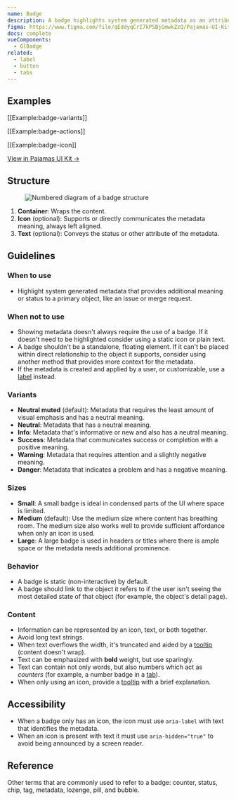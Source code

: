 ```yaml
---
name: Badge
description: A badge highlights system generated metadata as an attribute of a larger object. 
figma: https://www.figma.com/file/qEddyqCrI7kPSBjGmwkZzQ/Pajamas-UI-Kit?node-id=425%3A3
docs: complete
vueComponents:
  - GlBadge
related:
  - label
  - button
  - tabs
---
```


## Examples


[[Example:badge-variants]]

[[Example:badge-actions]]

[[Example:badge-icon]]

[View in Pajamas UI Kit →](https://www.figma.com/file/qEddyqCrI7kPSBjGmwkZzQ/Component-library?node-id=425%3A3)

## Structure

<figure class="figure" role="figure" aria-label="Badge structure">
  <img class="figure-img" src="/img/badge-structure.svg" alt="Numbered diagram of a badge structure" role="img" />
</figure>

1. **Container**: Wraps the content.
1. **Icon** (optional): Supports or directly communicates the metadata meaning, always left aligned.
1. **Text** (optional): Conveys the status or other attribute of the metadata.

## Guidelines

### When to use

- Highlight system generated metadata that provides additional meaning or status to a primary object, like an issue or merge request.

### When not to use

- Showing metadata doesn't always require the use of a badge. If it doesn't need to be highlighted consider using a static icon or plain text.
- A badge shouldn't be a standalone, floating element. If it can't be placed within direct relationship to the object it supports, consider using another method that provides more context for the metadata.
- If the metadata is created and applied by a user, or customizable, use a [label](/components/label) instead.

### Variants

- **Neutral muted** (default): Metadata that requires the least amount of visual emphasis and has a neutral meaning.
- **Neutral**: Metadata that has a neutral meaning.
- **Info**: Metadata that's informative or new and also has a neutral meaning.
- **Success**: Metadata that communicates success or completion with a positive meaning.
- **Warning**: Metadata that requires attention and a slightly negative meaning.
- **Danger**: Metadata that indicates a problem and has a negative meaning.

### Sizes

- **Small**: A small badge is ideal in condensed parts of the UI where space is limited.
- **Medium** (default): Use the medium size where content has breathing room. The medium size also works well to provide sufficient affordance when only an icon is used.
- **Large**: A large badge is used in headers or titles where there is ample space or the metadata needs additional prominence.

### Behavior

- A badge is static (non-interactive) by default.
- A badge should link to the object it refers to if the user isn't seeing the most detailed state of that object (for example, the object's detail page).

### Content

- Information can be represented by an icon, text, or both together.
- Avoid long text strings.
- When text overflows the width, it's truncated and aided by a [tooltip](/components/tooltip) (content doesn't wrap).
- Text can be emphasized with **bold** weight, but use sparingly.
- Text can contain not only words, but also numbers which act as _counters_ (for example, a number badge in a [tab](/components/tabs)).
- When only using an icon, provide a [tooltip](/components/tooltip) with a brief explanation.

## Accessibility

- When a badge only has an icon, the icon must use `aria-label` with text that identifies the metadata.
- When an icon is present with text it must use `aria-hidden="true"` to avoid being announced by a screen reader.

## Reference

Other terms that are commonly used to refer to a badge: counter, status, chip, tag, metadata, lozenge, pill, and bubble.
